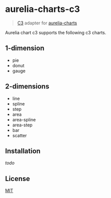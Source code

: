 # aurelia-charts-c3

> [C3](http://c3js.org/) adapter for
> [aurelia-charts](https://github.com/SpoonX/aurelia-charts)

Aurelia chart c3 supports the following c3 charts.

## 1-dimension

- pie
- donut
- gauge

## 2-dimensions

- line
- spline
- step
- area
- area-spline
- area-step
- bar
- scatter

## Installation

*todo*

## License

[MIT](LICENSE)
